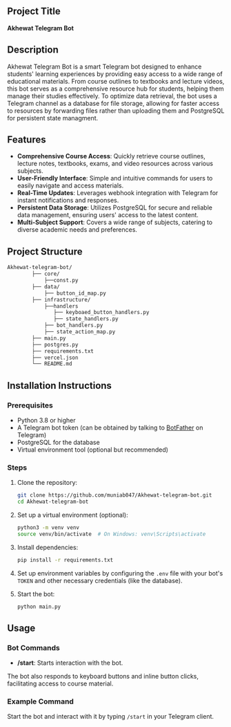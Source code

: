 ## Project Title
**Akhewat Telegram Bot**

## Description
Akhewat Telegram Bot is a smart Telegram bot designed to enhance students' learning experiences by providing easy access to a wide range of educational materials. From course outlines to textbooks and lecture videos, this bot serves as a comprehensive resource hub for students, helping them manage their studies effectively. To optimize data retrieval, the bot uses a Telegram channel as a database for file storage, allowing for faster access to resources by forwarding files rather than uploading them and PostgreSQL for persistent state managment.

## Features
- **Comprehensive Course Access**: Quickly retrieve course outlines, lecture notes, textbooks, exams, and video resources across various subjects.
- **User-Friendly Interface**: Simple and intuitive commands for users to easily navigate and access materials.
- **Real-Time Updates**: Leverages webhook integration with Telegram for instant notifications and responses.
- **Persistent Data Storage**: Utilizes PostgreSQL for secure and reliable data management, ensuring users' access to the latest content.
- **Multi-Subject Support**: Covers a wide range of subjects, catering to diverse academic needs and preferences.


## Project Structure
```markdown
Akhewat-telegram-bot/  
        ├── core/  
            ├──const.py  
        ├── data/
            ├── button_id_map.py
        ├── infrastructure/  
            ├──handlers  
               ├── keyboaed_button_handlers.py  
               ├── state_handlers.py  
            ├── bot_handlers.py  
            ├── state_action_map.py  
        ├── main.py              
        ├── postgres.py        
        ├── requirements.txt   
        ├── vercel.json         
        └── README.md 

```        



## Installation Instructions

### Prerequisites
- Python 3.8 or higher
- A Telegram bot token (can be obtained by talking to [BotFather](https://t.me/botfather) on Telegram)
- PostgreSQL for the database
- Virtual environment tool (optional but recommended)

### Steps
1. Clone the repository:
    ```bash
    git clone https://github.com/muniab047/Akhewat-telegram-bot.git
    cd Akhewat-telegram-bot
    ```

2. Set up a virtual environment (optional):
    ```bash
    python3 -m venv venv
    source venv/bin/activate  # On Windows: venv\Scripts\activate
    ```

3. Install dependencies:
    ```bash
    pip install -r requirements.txt
    ```

4. Set up environment variables by configuring the `.env` file with your bot's `TOKEN` and other necessary credentials (like the database).

5. Start the bot:
    ```bash
    python main.py
    ```

## Usage

### Bot Commands
- **/start**: Starts interaction with the bot.

The bot also responds to keyboard buttons and inline button clicks, facilitating access to course material.

### Example Command
Start the bot and interact with it by typing `/start` in your Telegram client.

